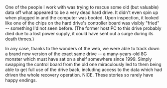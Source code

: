 <!--
.. title: Home-based hard drive recovery success story
.. date: 2005/04/05 13:37
.. slug: index
.. tags:
.. link:
.. description:
-->

One of the people I work with was trying to rescue some old (but valuable) data off what appeared to be a very dead hard drive. It didn't even spin up when plugged in and the computer was booted. Upon inspection, it looked like one of the chips on the hard drive's controller board was visibly "fried" -- something I'd not seen before. (The former host PC to this drive probably died due to a lost power supply, it could have sent out a surge during its death throes.)

In any case, thanks to the wonders of the web, we were able to track down a brand new version of the exact same drive -- a many-years-old 8G monster which must have sat on a shelf somewhere since 1999. Simply swapping the control board from the old one miraculously led to them being able to get full use of the drive back, including access to the data which had driven the whole recovery operation. NICE. These stories so rarely have happy endings.
